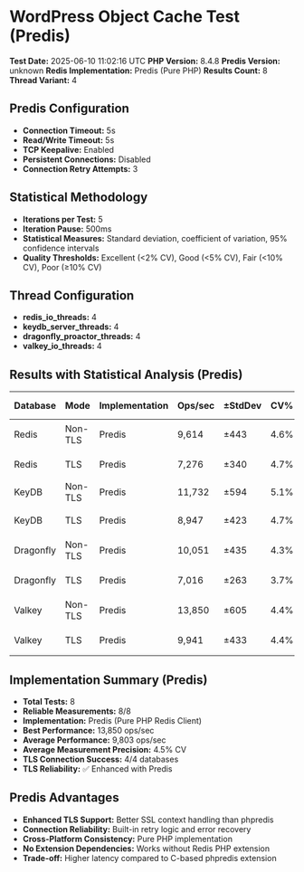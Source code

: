 # WordPress Object Cache Test (Predis)

**Test Date:** 2025-06-10 11:02:16 UTC
**PHP Version:** 8.4.8
**Predis Version:** unknown
**Redis Implementation:** Predis (Pure PHP)
**Results Count:** 8
**Thread Variant:** 4

## Predis Configuration

- **Connection Timeout:** 5s
- **Read/Write Timeout:** 5s
- **TCP Keepalive:** Enabled
- **Persistent Connections:** Disabled
- **Connection Retry Attempts:** 3

## Statistical Methodology

- **Iterations per Test:** 5
- **Iteration Pause:** 500ms
- **Statistical Measures:** Standard deviation, coefficient of variation, 95% confidence intervals
- **Quality Thresholds:** Excellent (<2% CV), Good (<5% CV), Fair (<10% CV), Poor (≥10% CV)

## Thread Configuration

- **redis_io_threads:** 4
- **keydb_server_threads:** 4
- **dragonfly_proactor_threads:** 4
- **valkey_io_threads:** 4

## Results with Statistical Analysis (Predis)

| Database | Mode | Implementation | Ops/sec | ±StdDev | CV% | Quality | Latency(ms) | ±StdDev | P95 Lat | P99 Lat | 95% CI | Iterations |
| --- | --- | --- | --- | --- | --- | --- | --- | --- | --- | --- | --- | --- | 
| Redis | Non-TLS | Predis | 9,614 | ±443 | 4.6% | 🟡 good | 0.104 | ±0.005 | 0.177 | 0.222 | 9,065-10,163 | 5 |
| Redis | TLS | Predis | 7,276 | ±340 | 4.7% | 🟡 good | 0.137 | ±0.007 | 0.235 | 0.293 | 6,854-7,698 | 5 |
| KeyDB | Non-TLS | Predis | 11,732 | ±594 | 5.1% | 🟠 fair | 0.085 | ±0.005 | 0.147 | 0.187 | 10,994-12,469 | 5 |
| KeyDB | TLS | Predis | 8,947 | ±423 | 4.7% | 🟡 good | 0.111 | ±0.006 | 0.190 | 0.244 | 8,422-9,472 | 5 |
| Dragonfly | Non-TLS | Predis | 10,051 | ±435 | 4.3% | 🟡 good | 0.099 | ±0.004 | 0.165 | 0.221 | 9,511-10,590 | 5 |
| Dragonfly | TLS | Predis | 7,016 | ±263 | 3.7% | 🟡 good | 0.142 | ±0.005 | 0.235 | 0.301 | 6,689-7,342 | 5 |
| Valkey | Non-TLS | Predis | 13,850 | ±605 | 4.4% | 🟡 good | 0.072 | ±0.003 | 0.125 | 0.166 | 13,098-14,601 | 5 |
| Valkey | TLS | Predis | 9,941 | ±433 | 4.4% | 🟡 good | 0.100 | ±0.005 | 0.171 | 0.232 | 9,404-10,479 | 5 |

## Implementation Summary (Predis)

- **Total Tests:** 8
- **Reliable Measurements:** 8/8
- **Implementation:** Predis (Pure PHP Redis Client)
- **Best Performance:** 13,850 ops/sec
- **Average Performance:** 9,803 ops/sec
- **Average Measurement Precision:** 4.5% CV
- **TLS Connection Success:** 4/4 databases
- **TLS Reliability:** ✅ Enhanced with Predis

## Predis Advantages

- **Enhanced TLS Support:** Better SSL context handling than phpredis
- **Connection Reliability:** Built-in retry logic and error recovery
- **Cross-Platform Consistency:** Pure PHP implementation
- **No Extension Dependencies:** Works without Redis PHP extension
- **Trade-off:** Higher latency compared to C-based phpredis extension
